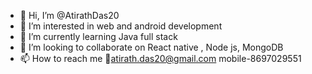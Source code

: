 - 👋 Hi, I’m @AtirathDas20
- 👀 I’m interested in web and android development
- 🌱 I’m currently learning Java full stack
- 💞️ I’m looking to collaborate on React native , Node js, MongoDB
- 📫 How to reach me 📧atirath.das20@gmail.com   mobile-8697029551

<!---
AtirathDas20/AtirathDas20 is a ✨ special ✨ repository because its `README.md` (this file) appears on your GitHub profile.
You can click the Preview link to take a look at your changes.
--->
